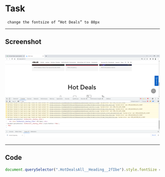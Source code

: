 # Task

     change the fontsize of “Hot Deals” to 80px

---

## Screenshot

## ![Task14](./HackerRank%20-%20Google%20Chrome%2018-10-2022%2015_12_20.png)

---

## Code

```javascript
document.querySelector(".HotDealsAll__Heading__2fIbe").style.fontSize = "80px";
```
